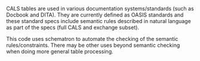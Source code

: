 CALS tables are used in various documentation systems/standards (such as Docbook and DITA).  They are currently defined as OASIS standards and these standard specs include semantic rules described in natural language as part of the specs (full CALS and exchange subset).

This code uses schematron to automate the checking of the semantic rules/constraints. There may be other uses beyond semantic checking when doing more general table processing.